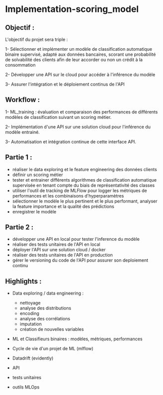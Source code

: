# Implementation-scoring_model


## Objectif :

L'objectif du projet sera triple :

1- Sélectionner et implémenter un modèle de classification automatique binaire supervisé, adapté aux données bancaires, scorant une probabilité de solvabilité des clients afin de leur accorder ou non un crédit à la consommation 

2- Développer une API sur le cloud pour accéder à l'inférence du modèle 

3- Assurer l'intégration et le déploiement continus de l'API


## Workflow :

1- ML_training : évaluation et comparaison des performances de différents modèles de classification suivant un scoring métier.

2- Implémentation d'une API sur une solution cloud pour l'inférence du modèle entrainé.

3- Automatisation et intégration continue de cette interface API.


## Partie 1 :

- réaliser le data exploring et le feature engineering des données clients
- définir un scoring métier
- tester et entrainer différents algorithmes de classification automatique supervisée en tenant compte du biais de représentativité des classes
- utiliser l'outil de tracking de MLFlow pour logger les métriques de performances et les combinaisons d'hyperparamètres 
- sélectionner le modèle le plus pertinent et le plus performant, analyser la feature importance et la qualité des prédictions 
- enregistrer le modèle 


## Partie 2 :

- développer une API en local pour tester l'inference du modèle
- réaliser des tests unitaires de l'API en local
- déployer l'API sur une solution cloud / docker
- réaliser des tests unitaires de l'API en production
- gérer le versioning du code de l'API pour assurer son deploiement continu



## Highlights :

- Data exploring / data engineering : 
    - nettoyage 
    - analyse des distributions 
    - encoding 
    - analyse des corrélations
    - imputation 
    - création de nouvelles variables

- ML et Classifieurs binaires : modèles, métriques, performances

- Cycle de vie d'un projet de ML (mlflow)

- Datadrift (evidently)

- API

- tests unitaires

- outils MLOps
